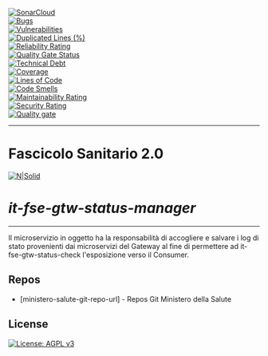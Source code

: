 [![SonarCloud](https://sonarcloud.io/images/project_badges/sonarcloud-black.svg)](https://sonarcloud.io/summary/new_code?id=it.finanze.sanita.fse2%3Agtw-status-manager)
<br/>
[![Bugs](https://sonarcloud.io/api/project_badges/measure?project=it.finanze.sanita.fse2%3Agtw-status-manager&metric=bugs)](https://sonarcloud.io/summary/new_code?id=it.finanze.sanita.fse2%3Agtw-status-manager)
<br/>
[![Vulnerabilities](https://sonarcloud.io/api/project_badges/measure?project=it.finanze.sanita.fse2%3Agtw-status-manager&metric=vulnerabilities)](https://sonarcloud.io/summary/new_code?id=it.finanze.sanita.fse2%3Agtw-status-manager)
<br/>
[![Duplicated Lines (%)](https://sonarcloud.io/api/project_badges/measure?project=it.finanze.sanita.fse2%3Agtw-status-manager&metric=duplicated_lines_density)](https://sonarcloud.io/summary/new_code?id=it.finanze.sanita.fse2%3Agtw-status-manager)
<br/>
[![Reliability Rating](https://sonarcloud.io/api/project_badges/measure?project=it.finanze.sanita.fse2%3Agtw-status-manager&metric=reliability_rating)](https://sonarcloud.io/summary/new_code?id=it.finanze.sanita.fse2%3Agtw-status-manager)
<br/>
[![Quality Gate Status](https://sonarcloud.io/api/project_badges/measure?project=it.finanze.sanita.fse2%3Agtw-status-manager&metric=alert_status)](https://sonarcloud.io/summary/new_code?id=it.finanze.sanita.fse2%3Agtw-status-manager)
<br/>
[![Technical Debt](https://sonarcloud.io/api/project_badges/measure?project=it.finanze.sanita.fse2%3Agtw-status-manager&metric=sqale_index)](https://sonarcloud.io/summary/new_code?id=it.finanze.sanita.fse2%3Agtw-status-manager)
<br/>
[![Coverage](https://sonarcloud.io/api/project_badges/measure?project=it.finanze.sanita.fse2%3Agtw-status-manager&metric=coverage)](https://sonarcloud.io/summary/new_code?id=it.finanze.sanita.fse2%3Agtw-status-manager)
<br/>
[![Lines of Code](https://sonarcloud.io/api/project_badges/measure?project=it.finanze.sanita.fse2%3Agtw-status-manager&metric=ncloc)](https://sonarcloud.io/summary/new_code?id=it.finanze.sanita.fse2%3Agtw-status-manager)
<br/>
[![Code Smells](https://sonarcloud.io/api/project_badges/measure?project=it.finanze.sanita.fse2%3Agtw-status-manager&metric=code_smells)](https://sonarcloud.io/summary/new_code?id=it.finanze.sanita.fse2%3Agtw-status-manager)
<br/>
[![Maintainability Rating](https://sonarcloud.io/api/project_badges/measure?project=it.finanze.sanita.fse2%3Agtw-status-manager&metric=sqale_rating)](https://sonarcloud.io/summary/new_code?id=it.finanze.sanita.fse2%3Agtw-status-manager)
<br/>
[![Security Rating](https://sonarcloud.io/api/project_badges/measure?project=it.finanze.sanita.fse2%3Agtw-status-manager&metric=security_rating)](https://sonarcloud.io/summary/new_code?id=it.finanze.sanita.fse2%3Agtw-status-manager)
<br/>
[![Quality gate](https://sonarcloud.io/api/project_badges/quality_gate?project=it.finanze.sanita.fse2%3Agtw-status-manager)](https://sonarcloud.io/summary/new_code?id=it.finanze.sanita.fse2%3Agtw-status-manager)
<br/>

---

# Fascicolo Sanitario 2.0
[![N|Solid](https://www.sogei.it/content/dam/sogei/loghi/Sogei_logo_304.svg)](https://www.sogei.it/it/sogei-homepage.html)

# _it-fse-gtw-status-manager_


---

Il microservizio in oggetto ha la responsabilità di accogliere e salvare i log di stato provenienti dai microservizi del Gateway al fine di permettere ad it-fse-gtw-status-check l'esposizione verso il Consumer.


## Repos
- [ministero-salute-git-repo-url] - Repos Git Ministero della Salute

## License

[![License: AGPL v3](https://img.shields.io/badge/License-AGPL_v3-blue.svg)](https://www.gnu.org/licenses/agpl-3.0)
